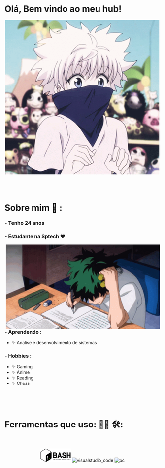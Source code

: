 # Olá, Bem vindo ao meu hub!

<div align="center">
<img hight="300" width="500" alt="GIF" align="center" src="https://github.com/henriq-pessoa/henriq-pessoa/blob/main/assets/killua.gif">
</div>

</br>
</br>
</br>


# Sobre mim 💬 :

### - Tenho 24 anos<br>
### - Estudante na Sptech ❤

<img hight="400" width="500" alt="GIF" align="right" src="https://github.com/henriq-pessoa/henriq-pessoa/blob/main/assets/izuku_study.gif">

### - Aprendendo :
- ✨ Analise e desenvolvimento de sistemas

### - Hobbies : 
- ✨ Gaming
- ✨ Anime
- ✨ Reading
- ✨ Chess

</br>
</br>
</br>



# Ferramentas que uso: 👨‍💻 🛠:
</br>

<p align="center">

<!-- For more icons please follow  https://github.com/MikeCodesDotNET/ColoredBadges -->
<img src="https://github.com/Xx-Ashutosh-xX/Xx-Ashutosh-xX/blob/master/assets/icons/bash.png" alt="bash" width="100" hight="50">
<img src="https://github.com/Xx-Ashutosh-xX/Xx-Ashutosh-xX/blob/master/assets/icons/visualstudio_code.png" alt="visualstudio_code" width="240" hight="50">
<img src="https://github.com/Xx-Ashutosh-xX/Xx-Ashutosh-xX/blob/master/assets/icons/pc.png" alt="pc" width="100" hight="50">
</p>
